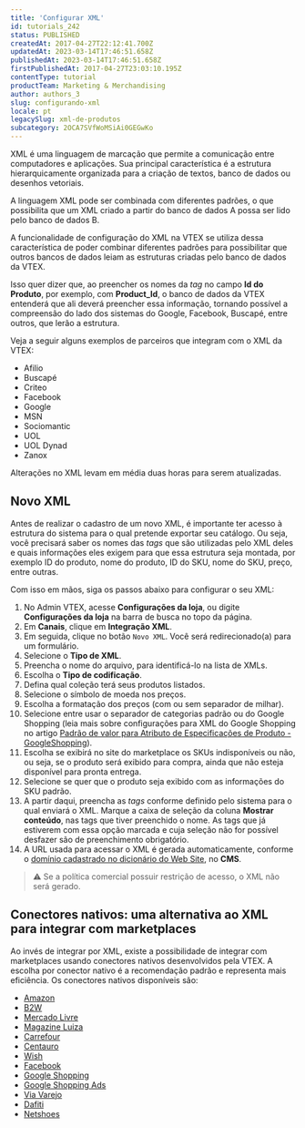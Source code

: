 ```yaml
---
title: 'Configurar XML'
id: tutorials_242
status: PUBLISHED
createdAt: 2017-04-27T22:12:41.700Z
updatedAt: 2023-03-14T17:46:51.658Z
publishedAt: 2023-03-14T17:46:51.658Z
firstPublishedAt: 2017-04-27T23:03:10.195Z
contentType: tutorial
productTeam: Marketing & Merchandising
author: authors_3
slug: configurando-xml
locale: pt
legacySlug: xml-de-produtos
subcategory: 2OCA7SVfWoMSiAi0GEGwKo
---
```


XML é uma linguagem de marcação que permite a comunicação entre computadores e aplicações. Sua principal característica é a estrutura hierarquicamente organizada para a criação de textos, banco de dados ou desenhos vetoriais. 

A linguagem XML pode ser combinada com diferentes padrões, o que possibilita que um XML criado a partir do banco de dados A possa ser lido pelo banco de dados B. 

A funcionalidade de configuração do XML na VTEX se utiliza dessa característica de poder combinar diferentes padrões para possibilitar que outros bancos de dados leiam as estruturas criadas pelo banco de dados da VTEX. 

Isso quer dizer que, ao preencher os nomes da *tag* no campo __Id do Produto__, por exemplo, com __Product_Id__, o banco de dados da VTEX entenderá que ali deverá preencher essa informação, tornando possível a compreensão do lado dos sistemas do Google, Facebook, Buscapé, entre outros, que lerão a estrutura.

Veja a seguir alguns exemplos de parceiros que integram com o XML da VTEX:

- Afilio
- Buscapé
- Criteo
- Facebook
- Google
- MSN
- Sociomantic
- UOL
- UOL Dynad
- Zanox

<div class = "alert alert-info">
  <p>Alterações no XML levam em média duas horas para serem atualizadas.</p>
</div>

## Novo XML

Antes de realizar o cadastro de um novo XML, é importante ter acesso à estrutura do sistema para o qual pretende exportar seu catálogo. Ou seja, você precisará saber os nomes das *tags* que são utilizadas pelo XML deles e quais informações eles exigem para que essa estrutura seja montada, por exemplo ID do produto, nome do produto, ID do SKU, nome do SKU, preço, entre outras.

Com isso em mãos, siga os passos abaixo para configurar o seu XML:

1. No Admin VTEX, acesse __Configurações da loja__, ou digite __Configurações da loja__ na barra de busca no topo da página.
2. Em __Canais__, clique em __Integração XML__.
3. Em seguida, clique no botão `Novo XML`.
   Você será redirecionado(a) para um formulário.
4. Selecione o __Tipo de XML__.
5. Preencha o nome do arquivo, para identificá-lo na lista de XMLs.
6. Escolha o __Tipo de codificação__.
7. Defina qual coleção terá seus produtos listados.
8. Selecione o símbolo de moeda nos preços.
9. Escolha a formatação dos preços (com ou sem separador de milhar).
10. Selecione entre usar o separador de categorias padrão ou do Google Shopping (leia mais sobre configurações para XML do Google Shopping no artigo [Padrão de valor para Atributo de Especificações de Produto - GoogleShopping](http://help.vtex.com/pt/tutorial/atributo-de-especificacoes-de-produto-xml-googleshopping/)).
11. Escolha se exibirá no site do marketplace os SKUs indisponíveis ou não, ou seja, se o produto será exibido para compra, ainda que não esteja disponível para pronta entrega.
12. Selecione se quer que o produto seja exibido com as informações do SKU padrão.
13. A partir daqui, preencha as *tags* conforme definido pelo sistema para o qual enviará o XML. Marque a caixa de seleção da coluna __Mostrar conteúdo__, nas tags que tiver preenchido o nome. As tags que já estiverem com essa opção marcada e cuja seleção não for possível desfazer são de preenchimento obrigatório.
14. A URL usada para acessar o XML é gerada automaticamente, conforme o [domínio cadastrado no dicionário do Web Site](https://help.vtex.com/pt/tutorial/configurar-dominio-do-xml--2RkGK4vHS0c6sYuUw0cUWC), no __CMS__.

>⚠️ Se a política comercial possuir restrição de acesso, o XML não será gerado.

## Conectores nativos: uma alternativa ao XML para integrar com marketplaces

Ao invés de integrar por XML, existe a possibilidade de integrar com marketplaces usando conectores nativos desenvolvidos pela VTEX. A escolha por conector nativo é a recomendação padrão e representa mais eficiência. Os conectores nativos disponíveis são:

- [Amazon](https://help.vtex.com/pt/tracks/configurar-integracao-com-a-amazon--6sgd4Pagy3wNsWKBvmIFrP)
- [B2W](https://help.vtex.com/pt/tracks/configurar-integracao-da-b2w--6w07SJBVqE020KIOOS8ygk)
- [Mercado Livre](https://help.vtex.com/pt/tracks/configurar-integracao-do-mercado-livre--2YfvI3Jxe0CGIKoWIGQEIq)
- [Magazine Luiza](https://help.vtex.com/pt/tracks/configurar-integracao-com-o-magazine-luiza--5Yx5IrNa7Y48c6aSC8wu2Y)
- [Carrefour](https://help.vtex.com/pt/tracks/configurar-integracao-com-o-carrefour--2wYlj07cNuA8k8mmwY86K2)
- [Centauro](https://help.vtex.com/pt/tracks/integracao-com-a-centauro--D8Qnjbr5lfLkUfMRhsfbj)
- [Wish](https://help.vtex.com/pt/tracks/integracao-com-a-wish--50hbG4bzhSIhjz1lzqI1g4)
- [Facebook](https://help.vtex.com/pt/tracks/integracao-com-o-facebook--7h8KvIC4DbRRc8VlyJ8PFc)
- [Google Shopping](https://help.vtex.com/pt/tracks/configurar-integracao-com-o-google-shopping--25Sl7iOqq58PGfVfTAo8Xw)
- [Google Shopping Ads](https://help.vtex.com/pt/tracks/como-fazer-campanhas-atraves-do-google-ads--47kz5PRQPK0IEaqGqiIuA)
- [Via Varejo](https://help.vtex.com/pt/tracks/configurar-integracao-da-via-varejo--3E9XylGaJ2wqwISGyw4GuY)
- [Dafiti](https://help.vtex.com/pt/tracks/configurar-integracao-da-dafiti--4wF4RBx9ygEkimW6SsKw8i)
- [Netshoes](https://help.vtex.com/pt/tracks/configurar-integracao-da-netshoes--5Ua87lhFg4m0kEcuyqmcCm)
